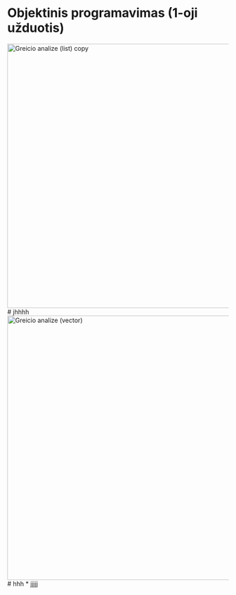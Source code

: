 # Objektinis programavimas (1-oji užduotis)
<img width="600" alt="Greicio analize (list) copy" src="https://github.com/user-attachments/assets/1c358429-7695-4f21-8fda-21ad6ed90702"> 
# jhhhh
<img width="600" alt="Greicio analize (vector)" src="https://github.com/user-attachments/assets/1f2bd0a8-de54-47cd-a767-3d10540b512d">
# hhh 
* jjjjj
